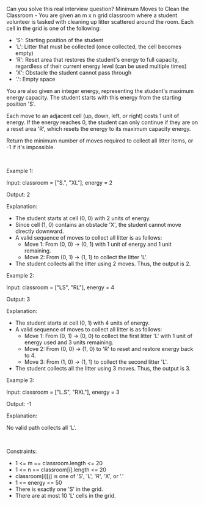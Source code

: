 Can you solve this real interview question? Minimum Moves to Clean the Classroom - You are given an m x n grid classroom where a student volunteer is tasked with cleaning up litter scattered around the room. Each cell in the grid is one of the following:

 * 'S': Starting position of the student
 * 'L': Litter that must be collected (once collected, the cell becomes empty)
 * 'R': Reset area that restores the student's energy to full capacity, regardless of their current energy level (can be used multiple times)
 * 'X': Obstacle the student cannot pass through
 * '.': Empty space

You are also given an integer energy, representing the student's maximum energy capacity. The student starts with this energy from the starting position 'S'.

Each move to an adjacent cell (up, down, left, or right) costs 1 unit of energy. If the energy reaches 0, the student can only continue if they are on a reset area 'R', which resets the energy to its maximum capacity energy.

Return the minimum number of moves required to collect all litter items, or -1 if it's impossible.

 

Example 1:

Input: classroom = ["S.", "XL"], energy = 2

Output: 2

Explanation:

 * The student starts at cell (0, 0) with 2 units of energy.
 * Since cell (1, 0) contains an obstacle 'X', the student cannot move directly downward.
 * A valid sequence of moves to collect all litter is as follows:
   * Move 1: From (0, 0) → (0, 1) with 1 unit of energy and 1 unit remaining.
   * Move 2: From (0, 1) → (1, 1) to collect the litter 'L'.
 * The student collects all the litter using 2 moves. Thus, the output is 2.

Example 2:

Input: classroom = ["LS", "RL"], energy = 4

Output: 3

Explanation:

 * The student starts at cell (0, 1) with 4 units of energy.
 * A valid sequence of moves to collect all litter is as follows:
   * Move 1: From (0, 1) → (0, 0) to collect the first litter 'L' with 1 unit of energy used and 3 units remaining.
   * Move 2: From (0, 0) → (1, 0) to 'R' to reset and restore energy back to 4.
   * Move 3: From (1, 0) → (1, 1) to collect the second litter 'L'.
 * The student collects all the litter using 3 moves. Thus, the output is 3.

Example 3:

Input: classroom = ["L.S", "RXL"], energy = 3

Output: -1

Explanation:

No valid path collects all 'L'.

 

Constraints:

 * 1 <= m == classroom.length <= 20
 * 1 <= n == classroom[i].length <= 20
 * classroom[i][j] is one of 'S', 'L', 'R', 'X', or '.'
 * 1 <= energy <= 50
 * There is exactly one 'S' in the grid.
 * There are at most 10 'L' cells in the grid.